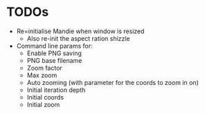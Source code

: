 # TODOs

- Re=initialise Mandie when window is resized
  - Also re-init the aspect ration shizzle
- Command line params for:
  - Enable PNG saving
  - PNG base filename
  - Zoom factor
  - Max zoom
  - Auto zooming (with parameter for the coords to zoom in on)
  - Initial iteration depth
  - Initial coords
  - Initial zoom
